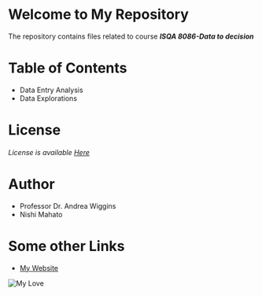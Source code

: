 # Welcome to My Repository

The repository contains files related to course **_ISQA 8086-Data to decision_**

# Table of Contents
  * Data Entry Analysis
  * Data Explorations

# License
###### License is available [Here](https://choosealicense.com/licenses/mit/)

# Author
   * Professor Dr. Andrea Wiggins
   * Nishi Mahato

# Some other Links
   * [My Website](https://nishi-mahato.github.io/Personal-Website/)

![My Love](https://upload.wikimedia.org/wikipedia/commons/d/dd/Golden_Retriever_Hund_Dog.JPG)
   



